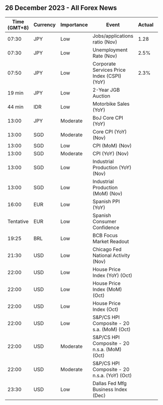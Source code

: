 ## 26 December 2023 - All Forex News

| Time (GMT+8) | Currency | Importance | Event | Actual | Forecast | Previous |
|------|----------|------------|-------|--------|----------|----------|
| 07:30 | JPY | Low | Jobs/applications ratio (Nov) | 1.28 | 1.30 | 1.30 |
| 07:30 | JPY | Low | Unemployment Rate (Nov) | 2.5% | 2.5% | 2.5% |
| 07:50 | JPY | Low | Corporate Services Price Index (CSPI) (YoY) | 2.3% | 2.4% | 2.3% |
| 19 min | JPY | Low | 2-Year JGB Auction |  |  | 0.046% |
| 44 min | IDR | Low | Motorbike Sales (YoY) |  |  | -2.80% |
| 13:00 | JPY | Moderate | BoJ Core CPI (YoY) |  |  | 3.0% |
| 13:00 | SGD | Moderate | Core CPI (YoY) (Nov) |  | 3.20% | 3.30% |
| 13:00 | SGD | Low | CPI (MoM) (Nov) |  |  | 0.20% |
| 13:00 | SGD | Moderate | CPI (YoY) (Nov) |  | 3.8% | 4.7% |
| 13:00 | SGD | Low | Industrial Production (YoY) (Nov) |  | 3.1% | 7.4% |
| 13:00 | SGD | Low | Industrial Production (MoM) (Nov) |  | -7.1% | 9.8% |
| 16:00 | EUR | Low | Spanish PPI (YoY) |  |  | -7.8% |
| Tentative | EUR | Low | Spanish Consumer Confidence |  |  | 77.2 |
| 19:25 | BRL | Low | BCB Focus Market Readout |  |  |  |
| 21:30 | USD | Low | Chicago Fed National Activity (Nov) |  |  | -0.49 |
| 22:00 | USD | Low | House Price Index (YoY) (Oct) |  |  | 6.1% |
| 22:00 | USD | Low | House Price Index (MoM) (Oct) |  | 0.5% | 0.6% |
| 22:00 | USD | Low | House Price Index (Oct) |  |  | 414.8 |
| 22:00 | USD | Low | S&P/CS HPI Composite - 20 s.a. (MoM) (Oct) |  |  | 0.7% |
| 22:00 | USD | Moderate | S&P/CS HPI Composite - 20 n.s.a. (MoM) (Oct) |  |  | 0.2% |
| 22:00 | USD | Moderate | S&P/CS HPI Composite - 20 n.s.a. (YoY) (Oct) |  | 5.0% | 3.9% |
| 23:30 | USD | Low | Dallas Fed Mfg Business Index (Dec) |  |  | -19.9 |
